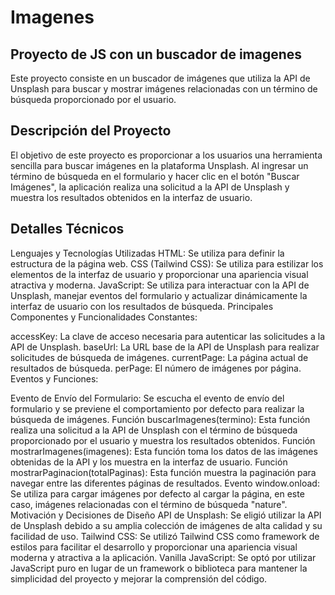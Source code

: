 # Imagenes
Proyecto de JS con un buscador de imagenes
-----------------------------------------------------
Este proyecto consiste en un buscador de imágenes que utiliza la API de Unsplash para buscar y mostrar imágenes relacionadas con un término de búsqueda proporcionado por el usuario.

Descripción del Proyecto
------------------------------------------------------------
El objetivo de este proyecto es proporcionar a los usuarios una herramienta sencilla para buscar imágenes en la plataforma Unsplash. Al ingresar un término de búsqueda en el formulario y hacer clic en el botón "Buscar Imágenes", la aplicación realiza una solicitud a la API de Unsplash y muestra los resultados obtenidos en la interfaz de usuario.

Detalles Técnicos
------------------------------
Lenguajes y Tecnologías Utilizadas
HTML: Se utiliza para definir la estructura de la página web.
CSS (Tailwind CSS): Se utiliza para estilizar los elementos de la interfaz de usuario y proporcionar una apariencia visual atractiva y moderna.
JavaScript: Se utiliza para interactuar con la API de Unsplash, manejar eventos del formulario y actualizar dinámicamente la interfaz de usuario con los resultados de búsqueda.
Principales Componentes y Funcionalidades
Constantes:

accessKey: La clave de acceso necesaria para autenticar las solicitudes a la API de Unsplash.
baseUrl: La URL base de la API de Unsplash para realizar solicitudes de búsqueda de imágenes.
currentPage: La página actual de resultados de búsqueda.
perPage: El número de imágenes por página.
Eventos y Funciones:

Evento de Envío del Formulario: Se escucha el evento de envío del formulario y se previene el comportamiento por defecto para realizar la búsqueda de imágenes.
Función buscarImagenes(termino): Esta función realiza una solicitud a la API de Unsplash con el término de búsqueda proporcionado por el usuario y muestra los resultados obtenidos.
Función mostrarImagenes(imagenes): Esta función toma los datos de las imágenes obtenidas de la API y los muestra en la interfaz de usuario.
Función mostrarPaginacion(totalPaginas): Esta función muestra la paginación para navegar entre las diferentes páginas de resultados.
Evento window.onload: Se utiliza para cargar imágenes por defecto al cargar la página, en este caso, imágenes relacionadas con el término de búsqueda "nature".
Motivación y Decisiones de Diseño
API de Unsplash: Se eligió utilizar la API de Unsplash debido a su amplia colección de imágenes de alta calidad y su facilidad de uso.
Tailwind CSS: Se utilizó Tailwind CSS como framework de estilos para facilitar el desarrollo y proporcionar una apariencia visual moderna y atractiva a la aplicación.
Vanilla JavaScript: Se optó por utilizar JavaScript puro en lugar de un framework o biblioteca para mantener la simplicidad del proyecto y mejorar la comprensión del código.